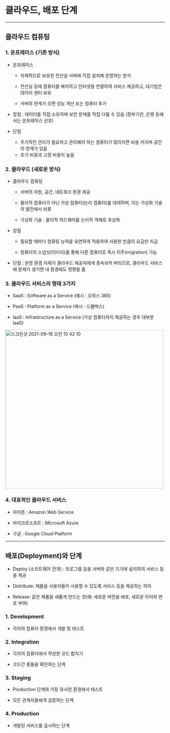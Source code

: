 # 클라우드, 배포 단계

***

## 클라우드 컴퓨팅

### 1. 온프레미스 (기존 방식)
- 온프레미스 
  - 자체적으로 보유한 전산실 서버에 직접 설치해 운영하는 방식

  - 전산실 등에 컴퓨터를 배치하고 인터넷을 연결하여 서비스 제공하고, 대기업은 데이터 센터 보유

  - 서버의 한계가 오면 성능 개선 또는 컴퓨터 추가

- 장점 : 데이터를 직접 소유하며 보안 문제를 직접 다룰 수 있음 (정부기관, 은행 등에서는 온프레미스 선호)

- 단점
  - 주기적인 관리가 필요하고 관리해야 하는 컴퓨터가 많아지면 비용 커지며 공간의 한계가 있음
  - 초기 비용과 고정 비용이 높음

### 2. 클라우드 (새로운 방식)
- 클라우드 컴퓨팅
  - 서버의 자원, 공간, 네트워크 환경 제공

  - 물리적 컴퓨터가 아닌 가상 컴퓨터(논리 컴퓨터)를 대여하며, 이는 가상화 기술의 발전에서 비롯

  - 가상화 기술 : 물리적 하드웨어를 논리적 객체로 추상화

- 장점
  - 필요할 때마다 컴퓨팅 능력을 유연하게 적용하여 사용한 만큼의 요금만 지급

  - 컴퓨터의 스냅샷(이미지)를 통해 다른 컴퓨터로 즉시 이주(migration) 가능

- 단점 : 운영 환경 자체가 클라우드 제공자에게 종속되어 버리므로, 클라우드 서비스에 문제가 생기면 내 환경에도 영향을 줌

### 3. 클라우드 서비스의 형태 3가지
- SaaS : Software as a Service (예시 : 오피스 365)

- PaaS : Platform as a Service (예시 : 드롭박스)

- IaaS : Infrastructure as a Service (가상 컴퓨터까지 제공하는 경우 대부분 IaaS)

<img width="500" alt="스크린샷 2021-09-16 오전 10 42 10" src="https://user-images.githubusercontent.com/80403988/133535890-c8f00e41-14c7-49bf-a378-a0c9b5aca5e0.png">

### 4. 대표적인 클라우드 서비스 
- 아마존 : Amazon Web Service

- 마이크로소프트 : Microsoft Azure

- 구글 : Google Cloud Platform

***

## 배포(Deployment)와 단계
- Deploy (소프트웨어 전개) : 프로그램 등을 서버와 같은 기기에 설치하여 서비스 등을 제공

- Distribute: 제품을 사용자들이 사용할 수 있도록 서비스 등을 제공하는 의미

- Release: 같은 제품을 새롭게 만드는 것(예: 새로운 버전을 배포, 새로운 아이피 번로 부여)

### 1. Development
- 각자의 컴퓨터 환경에서 개발 및 테스트

### 2. Integration
- 각자의 컴퓨터에서 작성한 코드 합치기

- 코드간 충돌을 확인하는 단계

### 3. Staging
- Production 단계와 가장 유사한 환경에서 테스트

- 모든 관계자들에게 검증하는 단계

### 4. Production
- 개발된 서비스를 출시하는 단계
